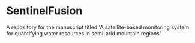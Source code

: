# SentinelFusion
A repository for the manuscript titled 'A satellite-based monitoring system for quantifying water resources in semi-arid mountain regions'
